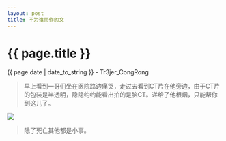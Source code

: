 ```yaml
---
layout: post
title: 不为谁而作的文
---
```


{{ page.title }}
================
<p class="date">{{ page.date | date_to_string }} - Tr3jer_CongRong</p>

> 早上看到一哥们坐在医院路边痛哭，走过去看到CT片在他旁边，由于CT片的包装是半透明，隐隐约约能看出拍的是脑CT。递给了他根烟，只能帮你到这儿了。

<img src="http://7xiw31.com1.z0.glb.clouddn.com/95%5BR%2556B%5D%2518~BF8AR%7D5$KF.jpg">

> 除了死亡其他都是小事。


